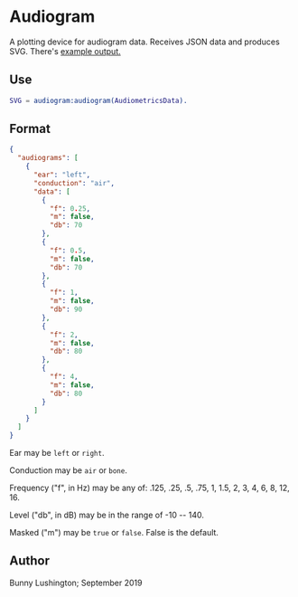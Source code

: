 # Audiogram

A plotting device for audiogram data.  Receives JSON data and produces
SVG.  There's [example output.](https://raw.githubusercontent.com/bunnylushington/audiogram-erlang/master/example.svg?sanitize=true)


## Use

``` erlang
SVG = audiogram:audiogram(AudiometricsData).
```

## Format

``` json
{
  "audiograms": [
    {
      "ear": "left",
      "conduction": "air",
      "data": [
        {
          "f": 0.25,
          "m": false,
          "db": 70
        },
        {
          "f": 0.5,
          "m": false,
          "db": 70
        },
        {
          "f": 1,
          "m": false,
          "db": 90
        },
        {
          "f": 2,
          "m": false,
          "db": 80
        },
        {
          "f": 4,
          "m": false,
          "db": 80
        }
      ]
    }
  ]
}

```

Ear may be `left` or `right`.

Conduction may be `air` or `bone`.

Frequency ("f", in Hz) may be any of: .125, .25, .5, .75, 1, 1.5, 2,
3, 4, 6, 8, 12, 16.

Level ("db", in dB) may be in the range of -10 -- 140.

Masked ("m") may be `true` or `false`.  False is the default.




## Author

Bunny Lushington;
September 2019
